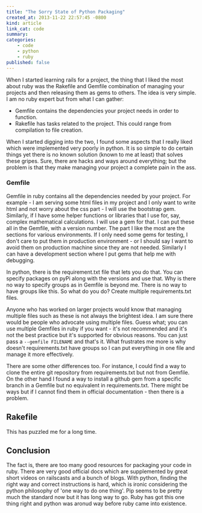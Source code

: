 ```yaml
---
title: "The Sorry State of Python Packaging"
created_at: 2013-11-22 22:57:45 -0800
kind: article
link_cat: code
summary:
categories:
    - code
    - python
    - ruby
published: false
---
```


When I started learning rails for a project, the thing that I liked the most about ruby was the Rakefile and Gemfile combination of managing your projects and then releasing them as gems to others. The idea is very simple. I am no ruby expert but from what I can gather:

+ Gemfile contains the dependencies your project needs in order to function.
+ Rakefile has tasks related to the project. This could range from compilation to file creation.

When I started digging into the two, I found some aspects that I really liked which were implemented very poorly in python. It is so simple to do certain things yet there is no known solution (known to me at least) that solves these gripes. Sure, there are hacks and ways around everything; but the problem is that they make managing your project a complete pain in the ass.

### Gemfile

Gemfile in ruby contains all the dependencies needed by your project. For example - I am serving some html files in my project and I only want to write html and not worry about the css part - I will use the bootstrap gem. Similarly, if I have some helper functions or libraries that I use for, say, complex mathematical calculations. I will use a gem for that. I can put these all in the Gemfile, with a version number. The part I like the most are the sections for various environments. If I only need some gems for testing, I don't care to put them in production environment - or I should say I want to avoid them on production machine since they are not needed. Similarly I can have a development section where I put gems that help me with debugging.

<!-- more -->

In python, there is the requirement.txt file that lets you do that. You can specify packages on pyPi along with the versions and use that. Why is there no way to specify groups as in Gemfile is beyond me. There is no way to have groups like this. So what do you do? Create multiple requirements.txt files.

Anyone who has worked on larger projects would know that managing multiple files such as these is not always the brightest idea. I am sure there would be people who advocate using multiple files. Guess what; you can use multiple Gemfiles in ruby if you want - it's not recommended and it's not the best practice but it's supported for obvious reasons. You can just pass a ``--gemfile FILENAME`` and that's it. What frustrates me more is why doesn't requirements.txt have groups so I can put everything in one file and manage it more effectively.

There are some other differences too. For instance, I could find a way to clone the entire git repository from requirements.txt but not from Gemfile. On the other hand I found a way to install a github gem from a specific branch in a Gemfile but no equivalent in requirements.txt. There might be ways but if I cannot find them in official documentation - then there is a problem.

## Rakefile

This has puzzled me for a long time.

## Conclusion

The fact is, there are too many good resources for packaging your code in ruby. There are very good official docs which are supplemented by great short videos on railscasts and a bunch of blogs. With python, finding the right way and correct instructions is hard, which is ironic considering the python philosophy of 'one way to do one thing'. Pip seems to be pretty much the standard now but it has long way to go. Ruby has got this one thing right and python was aronud way before ruby came into existence.
